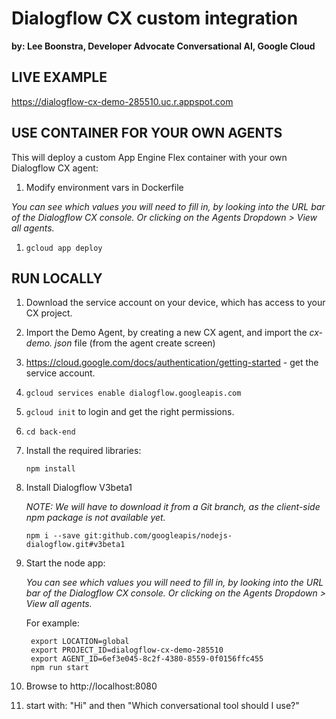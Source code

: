 # Dialogflow CX custom integration

**by: Lee Boonstra, Developer Advocate Conversational AI, Google Cloud**

## LIVE EXAMPLE

https://dialogflow-cx-demo-285510.uc.r.appspot.com

## USE CONTAINER FOR YOUR OWN AGENTS

This will deploy a custom App Engine Flex container with your own Dialogflow CX agent:

1. Modify environment vars in Dockerfile

  *You can see which values you will need to fill in, by looking into the URL bar of the Dialogflow CX console. Or clicking on the Agents Dropdown > View all agents.*

1. `gcloud app deploy`

## RUN LOCALLY

1. Download the service account on your device, which has access to your CX project.

1. Import the Demo Agent, by creating a new CX agent, and import the *cx-demo.
json* file (from the agent create screen)

1. https://cloud.google.com/docs/authentication/getting-started - get the service account.

1. `gcloud services enable dialogflow.googleapis.com`

1. `gcloud init` to login and get the right permissions.

1. `cd back-end`

1. Install the required libraries:

    `npm install`

1. Install Dialogflow V3beta1

    *NOTE: We will have to download it from a Git branch, as the client-side npm package is not available yet.*

    `npm i --save git:github.com/googleapis/nodejs-dialogflow.git#v3beta1`

1. Start the node app:

   *You can see which values you will need to fill in, by looking into the URL bar of the Dialogflow CX console. Or clicking on the Agents Dropdown > View all agents.*

   For example:

   ```
    export LOCATION=global
    export PROJECT_ID=dialogflow-cx-demo-285510
    export AGENT_ID=6ef3e045-8c2f-4380-8559-0f0156ffc455
    npm run start
   ```

1. Browse to http://localhost:8080

1. start with: "Hi" and then "Which conversational tool should I use?"
